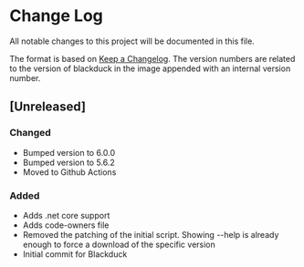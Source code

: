 # Change Log
All notable changes to this project will be documented in this file.

The format is based on [Keep a Changelog](http://keepachangelog.com/).
The version numbers are related to the version of blackduck in the image appended with an internal version number.

## [Unreleased]

### Changed
- Bumped version to 6.0.0
- Bumped version to 5.6.2
- Moved to Github Actions 

### Added
- Adds .net core support
- Adds code-owners file
- Removed the patching of the initial script. 
  Showing --help is already enough to force a download of the specific version
- Initial commit for Blackduck
